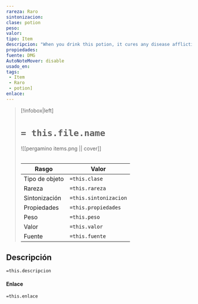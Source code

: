```yaml
---
rareza: Raro
sintonizacion: 
clase: potion
peso: 
valor: 
tipo: Item
descripcion: "When you drink this potion, it cures any disease afflicting you, and it removes the blinded, deafened, paralyzed, and poisoned conditions. The clear red liquid has tiny bubbles of light in it."
propiedades: 
fuente: DMG
AutoNoteMover: disable
usado_en:  
tags: 
 - Item
 - Raro
 - potion]
enlace: 
---
```


> [!infobox|left]
>  # `= this.file.name`
> ![[pergamino items.png || cover]]
> ######   
> |Rasgo | Valor |
> | --- | --- |
> | Tipo de objeto| `=this.clase`|
>  | Rareza| `=this.rareza`|
> | Sintonización | `=this.sintonizacion` |
> | Propiedades | `=this.propiedades` |
>  | Peso | `=this.peso` |
> | Valor | `=this.valor` |
> | Fuente | `=this.fuente` |


## Descripción
`=this.descripcion`

#### Enlace
`=this.enlace`